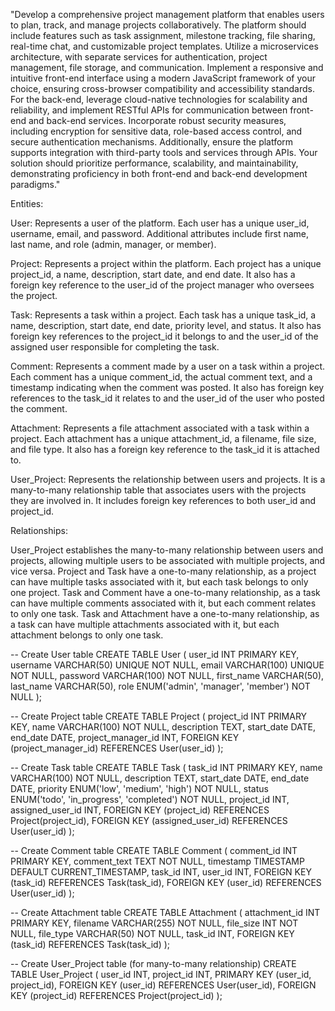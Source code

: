 "Develop a comprehensive project management platform that enables users to plan, track, and manage projects collaboratively. The platform should include features such as task assignment, milestone tracking, file sharing, real-time chat, and customizable project templates. Utilize a microservices architecture, with separate services for authentication, project management, file storage, and communication. Implement a responsive and intuitive front-end interface using a modern JavaScript framework of your choice, ensuring cross-browser compatibility and accessibility standards. For the back-end, leverage cloud-native technologies for scalability and reliability, and implement RESTful APIs for communication between front-end and back-end services. Incorporate robust security measures, including encryption for sensitive data, role-based access control, and secure authentication mechanisms. Additionally, ensure the platform supports integration with third-party tools and services through APIs. Your solution should prioritize performance, scalability, and maintainability, demonstrating proficiency in both front-end and back-end development paradigms."

Entities:

User: Represents a user of the platform. Each user has a unique user_id, username, email, and password. Additional attributes include first name, last name, and role (admin, manager, or member).

Project: Represents a project within the platform. Each project has a unique project_id, a name, description, start date, and end date. It also has a foreign key reference to the user_id of the project manager who oversees the project.

Task: Represents a task within a project. Each task has a unique task_id, a name, description, start date, end date, priority level, and status. It also has foreign key references to the project_id it belongs to and the user_id of the assigned user responsible for completing the task.

Comment: Represents a comment made by a user on a task within a project. Each comment has a unique comment_id, the actual comment text, and a timestamp indicating when the comment was posted. It also has foreign key references to the task_id it relates to and the user_id of the user who posted the comment.

Attachment: Represents a file attachment associated with a task within a project. Each attachment has a unique attachment_id, a filename, file size, and file type. It also has a foreign key reference to the task_id it is attached to.

User_Project: Represents the relationship between users and projects. It is a many-to-many relationship table that associates users with the projects they are involved in. It includes foreign key references to both user_id and project_id.

Relationships:

User_Project establishes the many-to-many relationship between users and projects, allowing multiple users to be associated with multiple projects, and vice versa.
Project and Task have a one-to-many relationship, as a project can have multiple tasks associated with it, but each task belongs to only one project.
Task and Comment have a one-to-many relationship, as a task can have multiple comments associated with it, but each comment relates to only one task.
Task and Attachment have a one-to-many relationship, as a task can have multiple attachments associated with it, but each attachment belongs to only one task.


-- Create User table
CREATE TABLE User (
    user_id INT PRIMARY KEY,
    username VARCHAR(50) UNIQUE NOT NULL,
    email VARCHAR(100) UNIQUE NOT NULL,
    password VARCHAR(100) NOT NULL,
    first_name VARCHAR(50),
    last_name VARCHAR(50),
    role ENUM('admin', 'manager', 'member') NOT NULL
);

-- Create Project table
CREATE TABLE Project (
    project_id INT PRIMARY KEY,
    name VARCHAR(100) NOT NULL,
    description TEXT,
    start_date DATE,
    end_date DATE,
    project_manager_id INT,
    FOREIGN KEY (project_manager_id) REFERENCES User(user_id)
);

-- Create Task table
CREATE TABLE Task (
    task_id INT PRIMARY KEY,
    name VARCHAR(100) NOT NULL,
    description TEXT,
    start_date DATE,
    end_date DATE,
    priority ENUM('low', 'medium', 'high') NOT NULL,
    status ENUM('todo', 'in_progress', 'completed') NOT NULL,
    project_id INT,
    assigned_user_id INT,
    FOREIGN KEY (project_id) REFERENCES Project(project_id),
    FOREIGN KEY (assigned_user_id) REFERENCES User(user_id)
);

-- Create Comment table
CREATE TABLE Comment (
    comment_id INT PRIMARY KEY,
    comment_text TEXT NOT NULL,
    timestamp TIMESTAMP DEFAULT CURRENT_TIMESTAMP,
    task_id INT,
    user_id INT,
    FOREIGN KEY (task_id) REFERENCES Task(task_id),
    FOREIGN KEY (user_id) REFERENCES User(user_id)
);

-- Create Attachment table
CREATE TABLE Attachment (
    attachment_id INT PRIMARY KEY,
    filename VARCHAR(255) NOT NULL,
    file_size INT NOT NULL,
    file_type VARCHAR(50) NOT NULL,
    task_id INT,
    FOREIGN KEY (task_id) REFERENCES Task(task_id)
);

-- Create User_Project table (for many-to-many relationship)
CREATE TABLE User_Project (
    user_id INT,
    project_id INT,
    PRIMARY KEY (user_id, project_id),
    FOREIGN KEY (user_id) REFERENCES User(user_id),
    FOREIGN KEY (project_id) REFERENCES Project(project_id)
);
